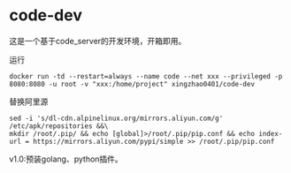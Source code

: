 # code-dev
这是一个基于code_server的开发环境，开箱即用。

运行

	docker run -td --restart=always --name code --net xxx --privileged -p 8080:8080 -u root -v "xxx:/home/project" xingzhao0401/code-dev



替换阿里源

	sed -i 's/dl-cdn.alpinelinux.org/mirrors.aliyun.com/g' /etc/apk/repositories &&\
	mkdir /root/.pip/ && echo [global]>/root/.pip/pip.conf && echo index-url = https://mirrors.aliyun.com/pypi/simple >> /root/.pip/pip.conf



v1.0:预装golang、python插件。

